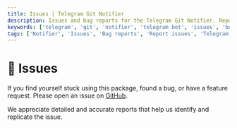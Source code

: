 ```yaml
---
title: Issues | Telegram Git Notifier
description: Issues and bug reports for the Telegram Git Notifier. Report issues and bugs for the Telegram Git Notifier bot. Get the list of all issues available in the bot.
keywords: ['telegram', 'git', 'notifier', 'telegram bot', 'issues', 'bug reports', 'report issues', 'issues for bot']
tags: ['Notifier', 'Issues', 'Bug reports', 'Report issues', 'Telegram Git Notifier Issues', 'Telegram bot', 'Support']
---
```


<head>
  <meta name="robots" content="index,follow" />
  <meta name="author" content="CSlant" />
  <meta name="generator" content="Docusaurus" />
  <meta name="theme-color" content="#2e8555" />
  
  <link rel="canonical" href="https://docs.cslant.com/telegram-git-notifier/support/issues" />
  
  <meta property="og:title" content="Issues | Telegram Git Notifier" />
  <meta property="og:description" content="Issues and bug reports for the Telegram Git Notifier. Report issues and bugs for the Telegram Git Notifier bot. Get the list of all issues available in the bot." />
  <meta property="og:type" content="article" />
  <meta property="og:url" content="https://docs.cslant.com/telegram-git-notifier/support/issues" />
  <meta property="og:site_name" content="Telegram Git Notifier Documentation" />
  <meta property="og:locale" content="en_US" />
  
  <meta name="twitter:card" content="summary_large_image" />
  <meta name="twitter:title" content="Issues | Telegram Git Notifier" />
  <meta name="twitter:description" content="Issues and bug reports for the Telegram Git Notifier. Report issues and bugs for the Telegram Git Notifier bot. Get the list of all issues available in the bot." />
  <meta name="twitter:creator" content="@cslantofficial" />
  <meta name="twitter:site" content="@cslantofficial" />
  
  <meta name="format-detection" content="telephone=no" />
  <meta name="mobile-web-app-capable" content="yes" />
  <meta name="apple-mobile-web-app-capable" content="yes" />
  <meta name="apple-mobile-web-app-status-bar-style" content="default" />
  
  <meta property="article:published_time" content="2025-07-21T00:00:00Z" />
  <meta property="article:modified_time" content="2025-07-21T00:00:00Z" />
  <meta property="article:author" content="CSlant" />
  <meta property="article:section" content="Documentation" />
  
  </head>

# 📢 Issues

If you find yourself stuck using this package, found a bug, or have a feature request. Please open an issue on [GitHub](https://github.com/cslant/laravel-telegram-git-notifier/issues).

We appreciate detailed and accurate reports that help us identify and replicate the issue.
